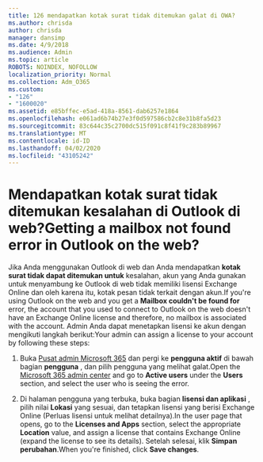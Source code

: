 ```yaml
---
title: 126 mendapatkan kotak surat tidak ditemukan galat di OWA?
ms.author: chrisda
author: chrisda
manager: dansimp
ms.date: 4/9/2018
ms.audience: Admin
ms.topic: article
ROBOTS: NOINDEX, NOFOLLOW
localization_priority: Normal
ms.collection: Adm_O365
ms.custom:
- "126"
- "1600020"
ms.assetid: e85bffec-e5ad-418a-8561-dab6257e1864
ms.openlocfilehash: e061ad6b74b27e3f0d597586cb2c8e31b8fa5d23
ms.sourcegitcommit: 83c644c35c2700dc515f091c8f41f9c283b89967
ms.translationtype: MT
ms.contentlocale: id-ID
ms.lasthandoff: 04/02/2020
ms.locfileid: "43105242"
---
```

# <a name="getting-a-mailbox-not-found-error-in-outlook-on-the-web"></a><span data-ttu-id="f166a-102">Mendapatkan kotak surat tidak ditemukan kesalahan di Outlook di web?</span><span class="sxs-lookup"><span data-stu-id="f166a-102">Getting a mailbox not found error in Outlook on the web?</span></span>

<span data-ttu-id="f166a-103">Jika Anda menggunakan Outlook di web dan Anda mendapatkan **kotak surat tidak dapat ditemukan untuk** kesalahan, akun yang Anda gunakan untuk menyambung ke Outlook di web tidak memiliki lisensi Exchange Online dan oleh karena itu, kotak pesan tidak terkait dengan akun.</span><span class="sxs-lookup"><span data-stu-id="f166a-103">If you're using Outlook on the web and you get a **Mailbox couldn't be found for** error, the account that you used to connect to Outlook on the web doesn't have an Exchange Online license and therefore, no mailbox is associated with the account.</span></span> <span data-ttu-id="f166a-104">Admin Anda dapat menetapkan lisensi ke akun dengan mengikuti langkah berikut:</span><span class="sxs-lookup"><span data-stu-id="f166a-104">Your admin can assign a license to your account by following these steps:</span></span>

1. <span data-ttu-id="f166a-105">Buka [Pusat admin Microsoft 365](https://portal.office.com/adminportal/home#/homepage) dan pergi ke **pengguna aktif** di bawah bagian **pengguna** , dan pilih pengguna yang melihat galat.</span><span class="sxs-lookup"><span data-stu-id="f166a-105">Open the [Microsoft 365 admin center](https://portal.office.com/adminportal/home#/homepage) and go to **Active users** under the **Users** section, and select the user who is seeing the error.</span></span>

2. <span data-ttu-id="f166a-106">Di halaman pengguna yang terbuka, buka bagian **lisensi dan aplikasi** , pilih nilai **Lokasi** yang sesuai, dan tetapkan lisensi yang berisi Exchange Online (Perluas lisensi untuk melihat detailnya).</span><span class="sxs-lookup"><span data-stu-id="f166a-106">In the user page that opens, go to the **Licenses and Apps** section, select the appropriate **Location** value, and assign a license that contains Exchange Online (expand the license to see its details).</span></span> <span data-ttu-id="f166a-107">Setelah selesai, klik **Simpan perubahan**.</span><span class="sxs-lookup"><span data-stu-id="f166a-107">When you're finished, click **Save changes**.</span></span>
